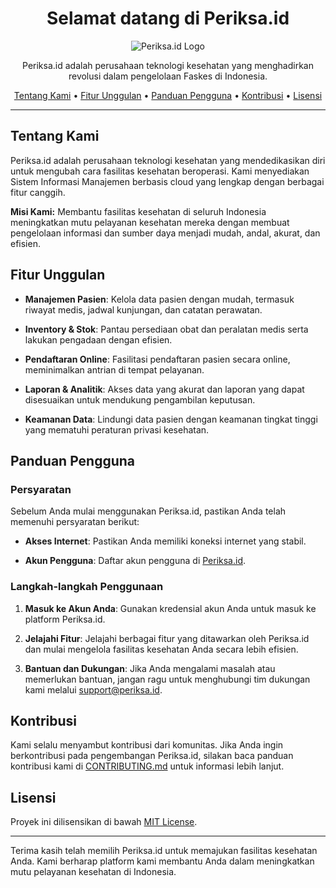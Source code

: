 <h1 align="center">Selamat datang di Periksa.id</h1>

<p align="center">
  <img src="https://periksa.id/assetsLanding/img/Logo%20Periksa.id_2019.png" alt="Periksa.id Logo">
</p>

<p align="center">
  Periksa.id adalah perusahaan teknologi kesehatan yang menghadirkan revolusi dalam pengelolaan Faskes di Indonesia.
</p>

<p align="center">
  <a href="#tentang-kami">Tentang Kami</a> •
  <a href="#fitur-unggulan">Fitur Unggulan</a> •
  <a href="#panduan-pengguna">Panduan Pengguna</a> •
  <a href="#kontribusi">Kontribusi</a> •
  <a href="#lisensi">Lisensi</a>
</p>

---

## Tentang Kami

Periksa.id adalah perusahaan teknologi kesehatan yang mendedikasikan diri untuk mengubah cara fasilitas kesehatan beroperasi. Kami menyediakan Sistem Informasi Manajemen berbasis cloud yang lengkap dengan berbagai fitur canggih. 

**Misi Kami:** 
Membantu fasilitas kesehatan di seluruh Indonesia meningkatkan mutu pelayanan kesehatan mereka dengan membuat pengelolaan informasi dan sumber daya menjadi mudah, andal, akurat, dan efisien.

## Fitur Unggulan

- **Manajemen Pasien**: Kelola data pasien dengan mudah, termasuk riwayat medis, jadwal kunjungan, dan catatan perawatan.

- **Inventory & Stok**: Pantau persediaan obat dan peralatan medis serta lakukan pengadaan dengan efisien.

- **Pendaftaran Online**: Fasilitasi pendaftaran pasien secara online, meminimalkan antrian di tempat pelayanan.

- **Laporan & Analitik**: Akses data yang akurat dan laporan yang dapat disesuaikan untuk mendukung pengambilan keputusan.

- **Keamanan Data**: Lindungi data pasien dengan keamanan tingkat tinggi yang mematuhi peraturan privasi kesehatan.

## Panduan Pengguna

### Persyaratan

Sebelum Anda mulai menggunakan Periksa.id, pastikan Anda telah memenuhi persyaratan berikut:

- **Akses Internet**: Pastikan Anda memiliki koneksi internet yang stabil.

- **Akun Pengguna**: Daftar akun pengguna di [Periksa.id](https://periksa.id).

### Langkah-langkah Penggunaan

1. **Masuk ke Akun Anda**: Gunakan kredensial akun Anda untuk masuk ke platform Periksa.id.

2. **Jelajahi Fitur**: Jelajahi berbagai fitur yang ditawarkan oleh Periksa.id dan mulai mengelola fasilitas kesehatan Anda secara lebih efisien.

3. **Bantuan dan Dukungan**: Jika Anda mengalami masalah atau memerlukan bantuan, jangan ragu untuk menghubungi tim dukungan kami melalui [support@periksa.id](mailto:support@periksa.id).

## Kontribusi

Kami selalu menyambut kontribusi dari komunitas. Jika Anda ingin berkontribusi pada pengembangan Periksa.id, silakan baca panduan kontribusi kami di [CONTRIBUTING.md](CONTRIBUTING.md) untuk informasi lebih lanjut.

## Lisensi

Proyek ini dilisensikan di bawah [MIT License](LICENSE).

---

Terima kasih telah memilih Periksa.id untuk memajukan fasilitas kesehatan Anda. Kami berharap platform kami membantu Anda dalam meningkatkan mutu pelayanan kesehatan di Indonesia.
